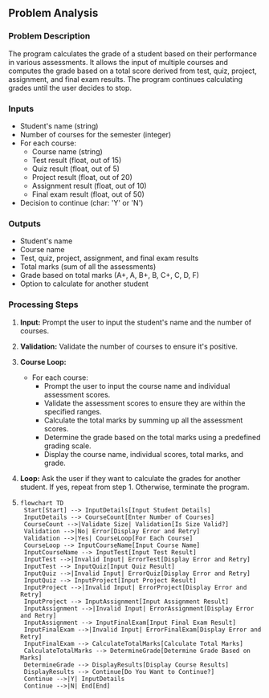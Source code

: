 ## Problem Analysis

### Problem Description
The program calculates the grade of a student based on their performance in various assessments. It allows the input of multiple courses and computes the grade based on a total score derived from test, quiz, project, assignment, and final exam results. The program continues calculating grades until the user decides to stop.

### Inputs
* Student's name (string)
* Number of courses for the semester (integer)
* For each course:
  * Course name (string)
  * Test result (float, out of 15)
  * Quiz result (float, out of 5)
  * Project result (float, out of 20)
  * Assignment result (float, out of 10)
  * Final exam result (float, out of 50)
* Decision to continue (char: 'Y' or 'N')

### Outputs
* Student's name
* Course name
* Test, quiz, project, assignment, and final exam results
* Total marks (sum of all the assessments)
* Grade based on total marks (A+, A, B+, B, C+, C, D, F)
* Option to calculate for another student

### Processing Steps
1. **Input:** Prompt the user to input the student's name and the number of courses.
2. **Validation:** Validate the number of courses to ensure it's positive.
3. **Course Loop:**
   * For each course:
     * Prompt the user to input the course name and individual assessment scores.
     * Validate the assessment scores to ensure they are within the specified ranges.
     * Calculate the total marks by summing up all the assessment scores.
     * Determine the grade based on the total marks using a predefined grading scale.
     * Display the course name, individual scores, total marks, and grade.
4. **Loop:** Ask the user if they want to calculate the grades for another student. If yes, repeat from step 1. Otherwise, terminate the program.

5. ```mermaid
   flowchart TD
    Start[Start] --> InputDetails[Input Student Details]
    InputDetails --> CourseCount[Enter Number of Courses]
    CourseCount -->|Validate Size| Validation[Is Size Valid?]
    Validation -->|No| Error[Display Error and Retry]
    Validation -->|Yes| CourseLoop[For Each Course]
    CourseLoop --> InputCourseName[Input Course Name]
    InputCourseName --> InputTest[Input Test Result]
    InputTest -->|Invalid Input| ErrorTest[Display Error and Retry]
    InputTest --> InputQuiz[Input Quiz Result]
    InputQuiz -->|Invalid Input| ErrorQuiz[Display Error and Retry]
    InputQuiz --> InputProject[Input Project Result]
    InputProject -->|Invalid Input| ErrorProject[Display Error and Retry]
    InputProject --> InputAssignment[Input Assignment Result]
    InputAssignment -->|Invalid Input| ErrorAssignment[Display Error and Retry]
    InputAssignment --> InputFinalExam[Input Final Exam Result]
    InputFinalExam -->|Invalid Input| ErrorFinalExam[Display Error and Retry]
    InputFinalExam --> CalculateTotalMarks[Calculate Total Marks]
    CalculateTotalMarks --> DetermineGrade[Determine Grade Based on Marks]
    DetermineGrade --> DisplayResults[Display Course Results]
    DisplayResults --> Continue[Do You Want to Continue?]
    Continue -->|Y| InputDetails
    Continue -->|N| End[End]
   ```
